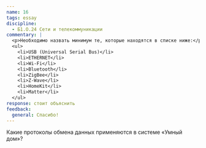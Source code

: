 ```yaml
---
name: 16
tags: essay
discipline:
  - Б1.О.24 Сети и телекоммуникации
commentary: |
  <p>Необходимо назвать минимум те, которые находятся в списке ниже:</p>
  <ul>
    <li>USB (Universal Serial Bus)</li>
    <li>ETHERNET</li>
    <li>Wi-Fi</li>
    <li>Bluetooth</li>
    <li>ZigBee</li>
    <li>Z-Wave</li>
    <li>HomeKit</li>
    <li>Matter</li>
  </ul>
response: стоит объяснить
feedback:
  general: Cпасибо!
---
```


Какие протоколы обмена данных применяются в системе «Умный дом»?